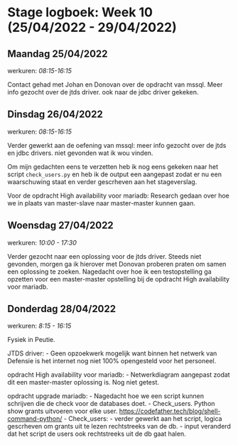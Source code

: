 # Stage logboek: Week 10 (25/04/2022 - 29/04/2022)

## Maandag 25/04/2022

werkuren: _08:15-16:15_

Contact gehad met Johan en Donovan over de opdracht van mssql. Meer info gezocht over de jtds driver. ook naar de jdbc driver gekeken.

## Dinsdag 26/04/2022

werkuren: _08:15-16:15_

Verder gewerkt aan de oefening van mssql: meer info gezocht over de jtds en jdbc drivers. niet gevonden wat ik wou vinden.

Om mijn gedachten eens te verzetten heb ik nog eens gekeken naar het script `check_users.py` en heb ik de output een aangepast zodat er nu een waarschuwing staat en verder gescrheven aan het stageverslag.

Voor de opdracht High availability voor mariadb: Research gedaan over hoe we in plaats van master-slave naar master-master kunnen gaan.

## Woensdag 27/04/2022

werkuren: _10:00 - 17:30_

Verder gezocht naar een oplossing voor de jtds driver. Steeds niet gevonden, morgen ga ik hierover met Donovan proberen praten om samen een oplossing te zoeken.
Nagedacht over hoe ik een testopstelling ga opzetten voor een master-master opstelling bij de opdracht High availability voor mariadb.

## Donderdag 28/04/2022

werkuren: _8:15 - 16:15_

Fysiek in Peutie.

JTDS driver:
	- Geen opzoekwerk mogelijk want binnen het netwerk van Defensie is het internet nog niet 100% opengesteld voor het personeel.
	
opdracht High availability voor mariadb:
	- Netwerkdiagram aangepast zodat dit een master-master oplossing is. Nog niet getest.
	
opdracht upgrade mariadb:
	- Nagedacht hoe we een script kunnen schrijven die de check voor de databases doet.
	- Check_users. Python show grants uitvoeren voor elke user. <https://codefather.tech/blog/shell-command-python/>
	- Check_users:
		- verder gewerkt aan het script, logica gescrheven om grants uit te lezen rechtstreeks van de db.
		- input veranderd dat het script de users ook rechtstreeks uit de db gaat halen.
